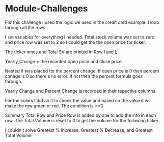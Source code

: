 # Module-Challenges

For this challenge I used the logic we used in the credit card example. I loop through all the rows.

I set variables for everything I needed.
Total stock volume was set to zero and price row was set to 2 so I could get the the open price for ticker.

The ticker nmes and Total SV are printed in Row I and L

Yearly_Change = the recorded open price and close price

Nested if was placed for the percent change. If open price is 0 then percent chnage is 0 so there's no error. If not then the percent formula goes through.

Yearly Change and Percent Change is recorded in their repective columns.

For the colors I did an if to check the value and based on the value it will make the row green or red. The condition is >=0.

Summary Total Row and Price Row is added by one to add the info in each row.
The Total Volume is reset to 0 to get the volume for the following ticker.

I couldn't solve Greatest % Increase, Greatest % Decrease, and Greatest Total Volume

